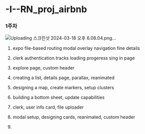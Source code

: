 # -I--RN_proj_airbnb


### 1주차
![Uploading 스크린샷 2024-03-18 오후 6.08.04.png…]()

1. expo file-based routing
  modal overlay
  navigation
  fine details

2. clerk authentication
   tracks loading progeress
   sing in page

3. explore page, custom header

4. creating a list, details page, parallax, reanimated

5. designing a map, create markers, setup clusters

6. building a bottom sheet, update capabilities

7. clerk, user info card, file uploader

8. modal setup, designing cards, reanimated, custom header

9. 
